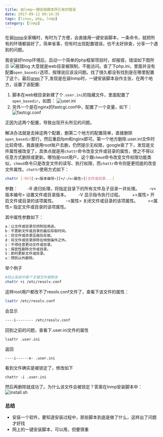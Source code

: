```yaml
---
title: 由lnmp一键安装脚本所引发的错误
date: 2017-09-12 09:14:35
tags: [linux, php, lnmp]
category: [lnmp]
---
```


在装[lnmp](https://lnmp.org/)全家桶时，有时为了方便，会直接用一键安装脚本，一条命令，就把所有的环境都装好了，简单省事，但有时出现配置错误，也不太好排查，分享一个遇到的问题。
<!--more-->


我安装好lnmp环境后，启动一个简单的php框架项目时，却报错，错误如下图所示
![报错log](/images/error-log.jpg)
大意就是web目录被限制，不能访问。查了下php.ini，里面并没有配置`open_basedir`选项，按理说应该没问题。找了很久都没有找到是在哪里配置了这个。最后[grep](http://www.xujimmy.com/blog/2016/11/16/linux-grep.html)了下,发现是在装lnmp时，一键安装脚本自作主张，在两个地方，设置了该配置:
1. 脚本在web根目录新建了个`.user.ini`的隐藏文件，里面配置了`open_basedir`，如图：
![user.ini](/images/user-ini.jpg)
2. 另外一个是在nginx的fastcgi.conf中，配置了一个变量，如下：
![fastcgi.conf](/images/fastcgi-conf.jpg)

正因为这两个配置，导致出现开头所见的问题。

解决办法就是去掉这两个配置，删第二个地方的配置简单，直接删除`open_basedir`那行，然后重启fpm和nginx即可。第一个地方删除.user.ini文件时比较奇怪，我直接用root账户去删，仍然提示无权限，google查了下，发现是文件属性被改变了，具体点就是用`chattr`命令改变文件或目录的属性，使之不得以任意方式删除或更新。哪怕是root用户，这个跟`chmod`命令改变文件权限功能类似，`chmod`命令只是改变文件的读写、执行权限，而`chattr`命令则是更彻底的改变文件属性。`chattr`使用方式如下：
```bash
chattr [-RV][-v<版本编号>][+/-/=<属性>][文件或目录...]
```
参数：
　　-R 递归处理，将指定目录下的所有文件及子目录一并处理。
　　-v<版本编号> 设置文件或目录版本。
　　-V 显示指令执行过程。
　　+<属性> 开启文件或目录的该项属性。
　　-<属性> 关闭文件或目录的该项属性。
　　=<属性> 指定文件或目录的该项属性。

其中属性参数如下：
```bash
a：让文件或目录仅供附加用途。
b：不更新文件或目录的最后存取时间。
c：将文件或目录压缩后存放。
d：将文件或目录排除在倾倒操作之外。
i：不得任意更动文件或目录。
s：保密性删除文件或目录。
S：即时更新文件或目录。
u：预防以外删除。
```
举个例子
```bash
#防止系统中某个关键文件被修改
chattr +i /etc/resolv.conf
```
这样root用户都改不了resolv.conf文件了，查看下该文件的属性：
```bash
lsattr /etc/resolv.conf
```
会显示
```bash
----i-------- /etc/resolv.conf
```

回到之前的问题，查看下.user.ini文件的属性
```
lsattr .user.ini
```
返回
```
----i------e- .user.ini
```
看到文件确实是被锁定了，修改如下
```
chattr -i .user.ini
```
然后再删除就成功了。为什么该文件会被锁定？答案在lnmp安装脚本中：
![install.sh](/images/chattr.jpg)

### 总结

* 安装一个软件，要知道安装过程中，那些脚本到底是做了什么，这样出了问题才好找
* 网上的一键安装脚本，可以用，但要慎重
